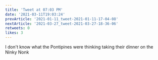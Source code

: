 ```yaml
---
title: 'Tweet at 07:03 PM'
date: '2021-03-11T19:03:24'
prevArticle: '2021-01-11_tweet-2021-01-11-17-04-08'
nextArticle: '2021-03-27_tweet-2021-03-27-18-36-06'
retweets: 0
likes: 3
---
```

I don't know what the Pontipines were thinking taking their dinner on the Ninky Nonk